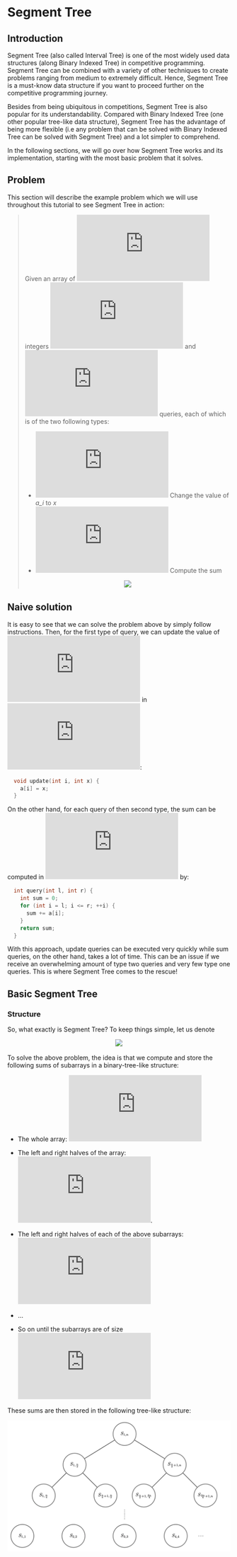[//]: # (Below are links to math symbols)

[//]: # (Numbers)
[0]: https://latex.codecogs.com/gif.latex?0
[1]: https://latex.codecogs.com/gif.latex?1
[2]: https://latex.codecogs.com/gif.latex?2
[3]: https://latex.codecogs.com/gif.latex?3
[4]: https://latex.codecogs.com/gif.latex?4
[5]: https://latex.codecogs.com/gif.latex?5
[6]: https://latex.codecogs.com/gif.latex?6
[7]: https://latex.codecogs.com/gif.latex?7
[8]: https://latex.codecogs.com/gif.latex?8
[9]: https://latex.codecogs.com/gif.latex?9

[n]: https://latex.codecogs.com/gif.latex?n
[arr]: https://latex.codecogs.com/gif.latex?a_1%2C%20a_2%2C%20a_3%2C%20...%2C%20a_%7Bn%20-%201%7D%2C%20a_n
[q]: https://latex.codecogs.com/gif.latex?q
[ai]: https://latex.codecogs.com/gif.latex?a_i
[o1]: https://latex.codecogs.com/gif.latex?O%281%29
[on]: https://latex.codecogs.com/gif.latex?O%28n%29

# Segment Tree

## Introduction

Segment Tree (also called Interval Tree) is one of the most widely used data
structures (along Binary Indexed Tree) in competitive programming. Segment Tree
can be combined with a variety of other techniques to create problems ranging
from medium to extremely difficult. Hence, Segment Tree is a must-know data
structure if you want to proceed further on the competitive programming journey.

Besides from being ubiquitous in competitions, Segment Tree is also popular for
its understandability. Compared with Binary Indexed Tree (one other popular
tree-like data structure), Segment Tree has the advantage of being more flexible
(i.e any problem that can be solved with Binary Indexed Tree can be solved with
Segment Tree) and a lot simpler to comprehend.

In the following sections, we will go over how Segment Tree works and its
implementation, starting with the most basic problem that it solves.

## Problem

This section will describe the example problem which we will use throughout this
tutorial to see Segment Tree in action:


> Given an array of ![n] integers ![arr] and ![q] queries, each of which is of
the two following types:
>   * ![type1](https://latex.codecogs.com/gif.latex?C%20%5Ctextit%7B%20%7D%20i%20%5Ctextit%7B%20%7D%20x%3A)
  Change the value of *a_i* to *x*
>   * ![type2](https://latex.codecogs.com/gif.latex?S%20%5Ctextit%7B%20%7D%20l%20%5Ctextit%7B%20%7D%20r%3A)
  Compute the sum
> <p align="center"><img src="https://latex.codecogs.com/gif.latex?%5Csum_%7Bi%20%3D%20l%7D%5Er%20a_i%20%3D%20a_l%20&plus;%20a_%7Bl%20&plus;%201%7D%20&plus;%20...%20&plus;%20a_%7Br%20-%201%7D%20&plus;%20a_r"></p>

## Naive solution

It is easy to see that we can solve the problem above by simply follow
instructions. Then, for the first type of query, we can update the value of
![ai] in ![o1]:
```cpp
  void update(int i, int x) {
    a[i] = x;
  }
```
On the other hand, for each query of then second type, the sum can be computed
in ![on] by:
```cpp
  int query(int l, int r) {
    int sum = 0;
    for (int i = l; i <= r; ++i) {
      sum += a[i];
    }
    return sum;
  }
```
With this approach, update queries can be executed very quickly while sum
queries, on the other hand, takes a lot of time. This can be an issue if we
receive an overwhelming amount of type two queries and very few type one
queries. This is where Segment Tree comes to the rescue!

## Basic Segment Tree

### Structure

So, what exactly is Segment Tree? To keep things simple, let us denote

<p align="center">
  <img src="https://latex.codecogs.com/gif.latex?S_%7Bi%2C%20j%7D%20%3D%20%5Csum_%7Bt%20%3D%20i%7D%5Ej%20a_t">
</p>

To solve the above problem, the idea is that we compute and store the following sums of subarrays in a binary-tree-like structure:
  - The whole array: ![S1n](https://latex.codecogs.com/gif.latex?S_%7B1%2C%20n%7D)
  - The left and right halves of the array: ![S1](https://latex.codecogs.com/gif.latex?S_%7B1%2C%20%5Clfloor%7B%5Cfrac%7Bn%7D%7B2%7D%5Crfloor%7D%7D%2C%20S_%7B%5Clfloor%7B%5Cfrac%7Bn%7D%7B2%7D%5Crfloor%20&plus;%201%2C%20n%7D%7D).
  - The left and right halves of each of the above subarrays:
  ![subarrs](https://latex.codecogs.com/gif.latex?a_%7B1..%5Clfloor%5Cfrac%7Bn%7D%7B4%7D%5Crfloor%7D%2C%20a_%7B%5Clfloor%5Cfrac%7Bn%7D%7B4%7D%5Crfloor%20&plus;%201..%5Clfloor%5Cfrac%7Bn%7D%7B2%7D%5Crfloor%7D%2C%20a_%7B%5Clfloor%5Cfrac%7Bn%7D%7B2%7D%5Crfloor%20&plus;%201..%5Clfloor%5Cfrac%7B3n%7D%7B4%7D%5Crfloor%7D%2C%20a_%7B%5Clfloor%5Cfrac%7B3n%7D%7B4%7D%5Crfloor%20&plus;%201..n%7D)

  - ...
  - So on until the subarrays are of size ![1]

These sums are then stored in the following tree-like structure:

![figure1](./img/1.png)
